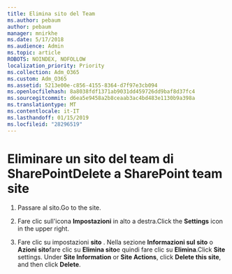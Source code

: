 ```yaml
---
title: Elimina sito del Team
ms.author: pebaum
author: pebaum
manager: mnirkhe
ms.date: 5/17/2018
ms.audience: Admin
ms.topic: article
ROBOTS: NOINDEX, NOFOLLOW
localization_priority: Priority
ms.collection: Adm_O365
ms.custom: Adm_O365
ms.assetid: 5213e00e-c856-4155-8364-d7f97e3cb094
ms.openlocfilehash: 8a8038fdf1371ab9031dd459726dd9baf8d37fc4
ms.sourcegitcommit: d6ea5e9458a2b8ceaab3ac4bd483e1130b9a398a
ms.translationtype: MT
ms.contentlocale: it-IT
ms.lasthandoff: 01/15/2019
ms.locfileid: "28296519"
---
```

# <a name="delete-a-sharepoint-team-site"></a><span data-ttu-id="44028-102">Eliminare un sito del team di SharePoint</span><span class="sxs-lookup"><span data-stu-id="44028-102">Delete a SharePoint team site</span></span>

1. <span data-ttu-id="44028-103">Passare al sito.</span><span class="sxs-lookup"><span data-stu-id="44028-103">Go to the site.</span></span>
    
2. <span data-ttu-id="44028-104">Fare clic sull'icona **Impostazioni** in alto a destra.</span><span class="sxs-lookup"><span data-stu-id="44028-104">Click the **Settings** icon in the upper right.</span></span> 
    
3. <span data-ttu-id="44028-p101">Fare clic su impostazioni **sito** . Nella sezione **Informazioni sul sito** o **Azioni sito**fare clic su **Elimina sito**e quindi fare clic su **Elimina**.</span><span class="sxs-lookup"><span data-stu-id="44028-p101">Click **Site** settings. Under **Site Information** or **Site Actions**, click **Delete this site**, and then click **Delete**.</span></span>
    

